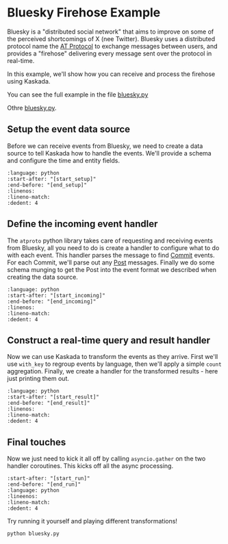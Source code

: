 # Bluesky Firehose Example

Bluesky is a "distributed social network" that aims to improve on some of the perceived shortcomings of X (nee Twitter).
Bluesky uses a distributed protocol name the [AT Protocol](https://atproto.com/) to exchange messages between users, and provides a "firehose" delivering every message sent over the protocol in real-time.

In this example, we'll show how you can receive and process the firehose using Kaskada.

You can see the full example in the file [bluesky.py](./bluesky.py)

Othre [bluesky.py](https://github.com/kaskada-ai/kaskada/blob/main/python/docs/source/examples/bluesky.py).

## Setup the event data source

Before we can receive events from Bluesky, we need to create a data source to tell Kaskada how to handle the events.
We'll provide a schema and configure the time and entity fields.

```{literalinclude} bluesky.py
:language: python
:start-after: "[start_setup]"
:end-before: "[end_setup]"
:linenos:
:lineno-match:
:dedent: 4
```

## Define the incoming event handler

The `atproto` python library takes care of requesting and receiving events from Bluesky, all you need to do is create a handler to configure what to do with each event.
This handler parses the message to find [Commit](https://atproto.com/specs/repository#commit-objects) events.
For each Commit, we'll parse out any [Post](https://atproto.com/blog/create-post#post-record-structure) messages.
Finally we do some schema munging to get the Post into the event format we described when creating the data source.

```{literalinclude} bluesky.py
:language: python
:start-after: "[start_incoming]"
:end-before: "[end_incoming]"
:linenos:
:lineno-match:
:dedent: 4
```

## Construct a real-time query and result handler

Now we can use Kaskada to transform the events as they arrive.
First we'll use `with_key` to regroup events by language, then we'll apply a simple `count` aggregation.
Finally, we create a handler for the transformed results - here just printing them out.


```{literalinclude} bluesky.py
:language: python
:start-after: "[start_result]"
:end-before: "[end_result]"
:linenos:
:lineno-match:
:dedent: 4
```

## Final touches

Now we just need to kick it all off by calling `asyncio.gather` on the two handler coroutines. This kicks off all the async processing.

```{literalinclude} bluesky.py
:start-after: "[start_run]"
:end-before: "[end_run]"
:language: python
:lineenos:
:lineno-match:
:dedent: 4
```

Try running it yourself and playing different transformations!

```bash
python bluesky.py
```
